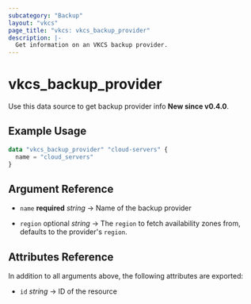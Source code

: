 ```yaml
---
subcategory: "Backup"
layout: "vkcs"
page_title: "vkcs: vkcs_backup_provider"
description: |-
  Get information on an VKCS backup provider.
---
```


# vkcs_backup_provider

Use this data source to get backup provider info **New since v0.4.0**.

## Example Usage

```terraform
data "vkcs_backup_provider" "cloud-servers" {
  name = "cloud_servers"
}
```

## Argument Reference
- `name` **required** *string* &rarr;  Name of the backup provider

- `region` optional *string* &rarr;  The `region` to fetch availability zones from, defaults to the provider's `region`.


## Attributes Reference
In addition to all arguments above, the following attributes are exported:
- `id` *string* &rarr;  ID of the resource


